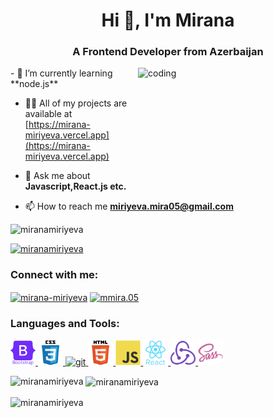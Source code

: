 <h1 align="center">Hi 👋, I'm Mirana</h1>
<h3 align="center">A Frontend Developer from Azerbaijan</h3>
<img align="right" height="180px" width="300px" src="https://media0.giphy.com/media/hpXdHPfFI5wTABdDx9/giphy.gif?cid=6c09b952q4ondouikoggjukuka04vaiyhbijjfzk5xkmoy1h&ep=v1_internal_gif_by_id&rid=giphy.gif&ct=g" alt="coding"> 
- 🌱 I’m currently learning **node.js**

- 👨‍💻 All of my projects are available at [https://mirana-miriyeva.vercel.app](https://mirana-miriyeva.vercel.app)

- 💬 Ask me about **Javascript,React.js etc.**

- 📫 How to reach me **miriyeva.mira05@gmail.com**

<p align="left"> <img src="https://komarev.com/ghpvc/?username=miranamiriyeva&label=Profile%20views&color=0e75b6&style=flat" alt="miranamiriyeva" /> </p>

<p align="left"> <a href="https://github.com/ryo-ma/github-profile-trophy"><img src="https://github-profile-trophy.vercel.app/?username=miranamiriyeva" alt="miranamiriyeva" /></a> </p>


<h3 align="left">Connect with me:</h3>
<p align="left">
<a href="https://linkedin.com/in/miranə-miriyeva" target="blank"><img align="center" src="https://raw.githubusercontent.com/rahuldkjain/github-profile-readme-generator/master/src/images/icons/Social/linked-in-alt.svg" alt="miranə-miriyeva" height="30" width="40" /></a>
<a href="https://instagram.com/mmira.05" target="blank"><img align="center" src="https://raw.githubusercontent.com/rahuldkjain/github-profile-readme-generator/master/src/images/icons/Social/instagram.svg" alt="mmira.05" height="30" width="40" /></a>
</p>

<h3 align="left">Languages and Tools:</h3>
<p align="left"> <a href="https://getbootstrap.com" target="_blank" rel="noreferrer"> <img src="https://raw.githubusercontent.com/devicons/devicon/master/icons/bootstrap/bootstrap-plain-wordmark.svg" alt="bootstrap" width="40" height="40"/> </a> <a href="https://www.w3schools.com/css/" target="_blank" rel="noreferrer"> <img src="https://raw.githubusercontent.com/devicons/devicon/master/icons/css3/css3-original-wordmark.svg" alt="css3" width="40" height="40"/> </a> <a href="https://git-scm.com/" target="_blank" rel="noreferrer"> <img src="https://www.vectorlogo.zone/logos/git-scm/git-scm-icon.svg" alt="git" width="40" height="40"/> </a> <a href="https://www.w3.org/html/" target="_blank" rel="noreferrer"> <img src="https://raw.githubusercontent.com/devicons/devicon/master/icons/html5/html5-original-wordmark.svg" alt="html5" width="40" height="40"/> </a> <a href="https://developer.mozilla.org/en-US/docs/Web/JavaScript" target="_blank" rel="noreferrer"> <img src="https://raw.githubusercontent.com/devicons/devicon/master/icons/javascript/javascript-original.svg" alt="javascript" width="40" height="40"/> </a> <a href="https://reactjs.org/" target="_blank" rel="noreferrer"> <img src="https://raw.githubusercontent.com/devicons/devicon/master/icons/react/react-original-wordmark.svg" alt="react" width="40" height="40"/> </a> <a href="https://redux.js.org" target="_blank" rel="noreferrer"> <img src="https://raw.githubusercontent.com/devicons/devicon/master/icons/redux/redux-original.svg" alt="redux" width="40" height="40"/> </a> <a href="https://sass-lang.com" target="_blank" rel="noreferrer"> <img src="https://raw.githubusercontent.com/devicons/devicon/master/icons/sass/sass-original.svg" alt="sass" width="40" height="40"/> </a> </p>

<p><img align="left" src="https://github-readme-stats.vercel.app/api/top-langs?username=miranamiriyeva&show_icons=true&locale=en&layout=compact" alt="miranamiriyeva" /></p>

<p>&nbsp;<img align="center" src="https://github-readme-stats.vercel.app/api?username=miranamiriyeva&show_icons=true&locale=en" alt="miranamiriyeva" /></p>

<p><img align="center" src="https://github-readme-streak-stats.herokuapp.com/?user=miranamiriyeva&" alt="miranamiriyeva" /></p>
